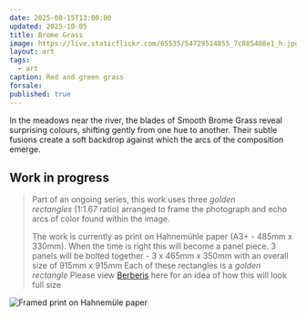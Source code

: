 ```yaml
---
date: 2025-08-15T13:00:00
updated: 2025-10-05
title: Brome Grass
image: https://live.staticflickr.com/65535/54729514855_7c885408e1_h.jpg
layout: art
tags:
  - art
caption: Red and green grass
forsale:
published: true
---
```

In the meadows near the river, the blades of Smooth Brome Grass reveal surprising colours, shifting gently from one hue to another. Their subtle fusions create a soft backdrop against which the arcs of the composition emerge.

## Work in progress

>  Part of an ongoing series, this work uses three _golden rectangles_ (1:1.67 ratio) arranged to frame the photograph and echo arcs of color found within the image.
> 
> The work is currently as print on Hahnemühle paper (A3+ - 485mm x 330mm). When the time is right this will become a panel piece.
> 3 panels will be bolted together - 3 x 465mm x 350mm with an overall size of 915mm x 915mm
> Each of these rectangles is a _golden rectangle_ 
> Please view [Berberis](https://www.chrisjennings.net/portfolio/berberis/) here for an idea of how this will look full size

![Framed print on Hahnemüle paper](../uploads/20251005-_N724861.jpg)